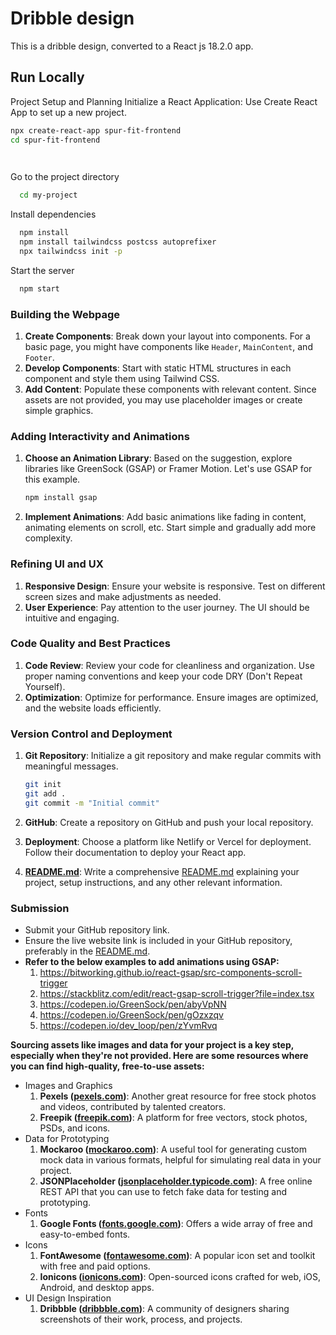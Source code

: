 
# Dribble design

This is a dribble design, converted to a React js 18.2.0 app.  

## Run Locally 

Project Setup and Planning 
Initialize a React Application: Use Create React App to set up a new project.


```bash 
npx create-react-app spur-fit-frontend
cd spur-fit-frontend

  
```

Go to the project directory

```bash
  cd my-project
```

Install dependencies

```bash
  npm install 
  npm install tailwindcss postcss autoprefixer
  npx tailwindcss init -p

```

Start the server

```bash
  npm start
```

### Building the Webpage

1. **Create Components**: Break down your layout into components. For a basic page, you might have components like `Header`, `MainContent`, and `Footer`.
2. **Develop Components**: Start with static HTML structures in each component and style them using Tailwind CSS.
3. **Add Content**: Populate these components with relevant content. Since assets are not provided, you may use placeholder images or create simple graphics. 

### Adding Interactivity and Animations

1. **Choose an Animation Library**: Based on the suggestion, explore libraries like GreenSock (GSAP) or Framer Motion. Let's use GSAP for this example.
    
    ```bash
    npm install gsap
    
    ```
    
2. **Implement Animations**: Add basic animations like fading in content, animating elements on scroll, etc. Start simple and gradually add more complexity.

### Refining UI and UX

1. **Responsive Design**: Ensure your website is responsive. Test on different screen sizes and make adjustments as needed.
2. **User Experience**: Pay attention to the user journey. The UI should be intuitive and engaging.

### Code Quality and Best Practices

1. **Code Review**: Review your code for cleanliness and organization. Use proper naming conventions and keep your code DRY (Don't Repeat Yourself).
2. **Optimization**: Optimize for performance. Ensure images are optimized, and the website loads efficiently.
### Version Control and Deployment

1. **Git Repository**: Initialize a git repository and make regular commits with meaningful messages.
    
    ```bash
    git init
    git add .
    git commit -m "Initial commit"
    
    ```
    
2. **GitHub**: Create a repository on GitHub and push your local repository.
3. **Deployment**: Choose a platform like Netlify or Vercel for deployment. Follow their documentation to deploy your React app.
4. **[README.md](http://readme.md/)**: Write a comprehensive [README.md](http://readme.md/) explaining your project, setup instructions, and any other relevant information.

### Submission

- Submit your GitHub repository link.
- Ensure the live website link is included in your GitHub repository, preferably in the [README.md](http://readme.md/). 
- **Refer to the below examples to add animations using GSAP:**
    1. https://bitworking.github.io/react-gsap/src-components-scroll-trigger
    2. https://stackblitz.com/edit/react-gsap-scroll-trigger?file=index.tsx
    3. https://codepen.io/GreenSock/pen/abyVpNN
    4. https://codepen.io/GreenSock/pen/gOzxzqv
    5. https://codepen.io/dev_loop/pen/zYvmRvq 

**Sourcing assets like images and data for your project is a key step, especially when they're not provided. Here are some resources where you can find high-quality, free-to-use assets:**

- Images and Graphics
    1. **Pexels ([pexels.com](https://www.pexels.com/))**: Another great resource for free stock photos and videos, contributed by talented creators.
    2. **Freepik ([freepik.com](https://www.freepik.com/))**: A platform for free vectors, stock photos, PSDs, and icons.
- Data for Prototyping
    1. **Mockaroo ([mockaroo.com](https://www.mockaroo.com/))**: A useful tool for generating custom mock data in various formats, helpful for simulating real data in your project.
    2. **JSONPlaceholder ([jsonplaceholder.typicode.com](https://jsonplaceholder.typicode.com/))**: A free online REST API that you can use to fetch fake data for testing and prototyping.
- Fonts
    1. **Google Fonts ([fonts.google.com](https://fonts.google.com/))**: Offers a wide array of free and easy-to-embed fonts.
- Icons
    1. **FontAwesome ([fontawesome.com](https://fontawesome.com/))**: A popular icon set and toolkit with free and paid options.
    2. **Ionicons ([ionicons.com](https://ionicons.com/))**: Open-sourced icons crafted for web, iOS, Android, and desktop apps.
- UI Design Inspiration
    1. **Dribbble ([dribbble.com](https://dribbble.com/))**: A community of designers sharing screenshots of their work, process, and projects.
